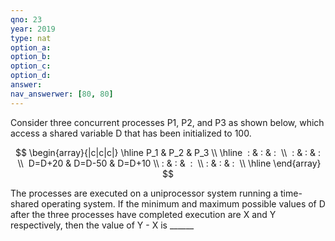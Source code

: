 ```yaml
---
qno: 23
year: 2019
type: nat
option_a:
option_b:
option_c:
option_d:
answer:
nav_answerwer: [80, 80]
---
```


Consider three concurrent processes P1, P2, and P3 as shown below, which access a shared variable D that has been initialized to 100.

$$
\begin{array}{|c|c|c|} \hline P_1 & P_2 & P_3 \\ \hline  : & : & :  \\  : & : & :  \\  D=D+20 & D=D-50 & D=D+10 \\ : & : &  :  \\ : & : & :  \\ \hline \end{array}
$$

The processes are executed on a uniprocessor system running a time-shared operating system. If the minimum and maximum possible values of D after the three processes have completed execution are X and Y respectively, then the value of Y  - X is ______